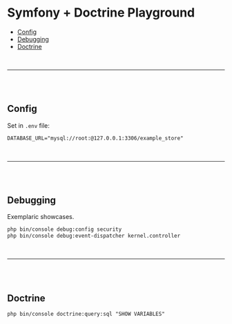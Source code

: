 # Symfony + Doctrine Playground

- [Config](#config)
- [Debugging](#debugging)
- [Doctrine](#doctrine)

<br>

---

<br><br>

## Config

Set in `.env` file:

```txt
DATABASE_URL="mysql://root:@127.0.0.1:3306/example_store"
```

<br>

---

<br><br>

## Debugging

Exemplaric showcases.

```txt
php bin/console debug:config security
php bin/console debug:event-dispatcher kernel.controller
```

<br>

---

<br><br>

## Doctrine

```txt
php bin/console doctrine:query:sql "SHOW VARIABLES"
```

